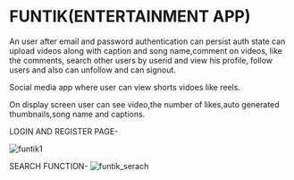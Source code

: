 #            FUNTIK(ENTERTAINMENT APP)
An user after email and password authentication can persist auth state can upload videos along with caption and song name,comment
on videos, like the comments, search other users by userid and view his profile, follow users and also can unfollow and can signout.

Social media app where user can view shorts vidoes like reels.

On display screen user can see video,the number of likes,auto generated thumbnails,song name and captions.



LOGIN AND REGISTER PAGE-

![funtik1](https://github.com/Adasv9423/funtik/assets/76847225/9c90be7e-edc3-44a0-981a-5dc0d1d1b665)

SEARCH FUNCTION-
![funtik_serach](https://github.com/Adasv9423/funtik/assets/76847225/ef1bc744-cc3a-4593-9921-d92190c4c1ce)



